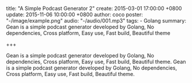 title: "A Simple Podcast Generator 2"
create: 2015-03-01 17:00:00 +0800
update: 2015-11-06 10:00:00 +0800
author: coco
poster: "-/image/example.png"
audio: "-/audio/001.mp3"
tags:
    - Golang
summary: Gean is a simple podcast generator developed by Golang, No dependencies, Cross platform, Easy use, Fast build, Beautiful theme

+++

Gean is a simple podcast generator developed by Golang, No dependencies, Cross platform, Easy use, Fast build, Beautiful theme. Gean is a simple podcast generator developed by Golang, No dependencies, Cross platform, Easy use, Fast build, Beautiful theme.